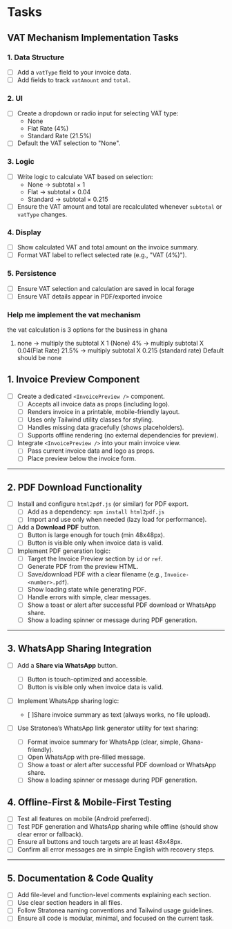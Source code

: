 # Tasks

## VAT Mechanism Implementation Tasks

### 1. Data Structure

- [ ] Add a `vatType` field to your invoice data.
- [ ] Add fields to track `vatAmount` and `total`.

### 2. UI

- [ ] Create a dropdown or radio input for selecting VAT type:
  - None
  - Flat Rate (4%)
  - Standard Rate (21.5%)
- [ ] Default the VAT selection to "None".

### 3. Logic

- [ ] Write logic to calculate VAT based on selection:
  - None → subtotal × 1
  - Flat → subtotal × 0.04
  - Standard → subtotal × 0.215
- [ ] Ensure the VAT amount and total are recalculated whenever `subtotal` or `vatType` changes.

### 4. Display

- [ ] Show calculated VAT and total amount on the invoice summary.
- [ ] Format VAT label to reflect selected rate (e.g., "VAT (4%)").

### 5. Persistence

- [ ] Ensure VAT selection and calculation are saved in local forage
- [ ] Ensure VAT details appear in PDF/exported invoice

### Help me implement the vat mechanism

the vat calculation is 3 options for the business in ghana

1. none -> multiply the subtotal X 1 (None)
4% -> multiply subtotal X 0.04(Flat Rate)
21.5% -> multiply subtotal X 0.215 (standard rate)
Default should be none

## 1. Invoice Preview Component

- [ ] Create a dedicated `<InvoicePreview />` component.
  - [ ] Accepts all invoice data as props (including logo).
  - [ ] Renders invoice in a printable, mobile-friendly layout.
  - [ ] Uses only Tailwind utility classes for styling.
  - [ ] Handles missing data gracefully (shows placeholders).
  - [ ] Supports offline rendering (no external dependencies for preview).

- [ ] Integrate `<InvoicePreview />` into your main invoice view.
  - [ ] Pass current invoice data and logo as props.
  - [ ] Place preview below the invoice form.

---

## 2. PDF Download Functionality

- [ ] Install and configure `html2pdf.js` (or similar) for PDF export.
  - [ ] Add as a dependency: `npm install html2pdf.js`
  - [ ] Import and use only when needed (lazy load for performance).

- [ ] Add a **Download PDF** button.
  - [ ] Button is large enough for touch (min 48x48px).
  - [ ] Button is visible only when invoice data is valid.

- [ ] Implement PDF generation logic:
  - [ ] Target the Invoice Preview section by `id` or `ref`.
  - [ ] Generate PDF from the preview HTML.
  - [ ] Save/download PDF with a clear filename (e.g., `Invoice-<number>.pdf`).
  - [ ] Show loading state while generating PDF.
  - [ ] Handle errors with simple, clear messages.
  - [ ] Show a toast or alert after successful PDF download or WhatsApp share.
  - [ ] Show a loading spinner or message during PDF generation.

---

## 3. WhatsApp Sharing Integration

- [ ] Add a **Share via WhatsApp** button.  
  - [ ] Button is touch-optimized and accessible.
  - [ ] Button is visible only when invoice data is valid.

- [ ] Implement WhatsApp sharing logic:
  - [ ]Share invoice summary as text (always works, no file upload).

- [ ] Use Stratonea’s WhatsApp link generator utility for text sharing:
  - [ ] Format invoice summary for WhatsApp (clear, simple, Ghana-friendly).
  - [ ] Open WhatsApp with pre-filled message.
  - [ ] Show a toast or alert after successful PDF download or WhatsApp share.
  - [ ] Show a loading spinner or message during PDF generation.

## 4. Offline-First & Mobile-First Testing

- [ ] Test all features on mobile (Android preferred).
- [ ] Test PDF generation and WhatsApp sharing while offline (should show clear error or fallback).
- [ ] Ensure all buttons and touch targets are at least 48x48px.
- [ ] Confirm all error messages are in simple English with recovery steps.

---

## 5. Documentation & Code Quality

- [ ] Add file-level and function-level comments explaining each section.
- [ ] Use clear section headers in all files.
- [ ] Follow Stratonea naming conventions and Tailwind usage guidelines.
- [ ] Ensure all code is modular, minimal, and focused on the current task.
